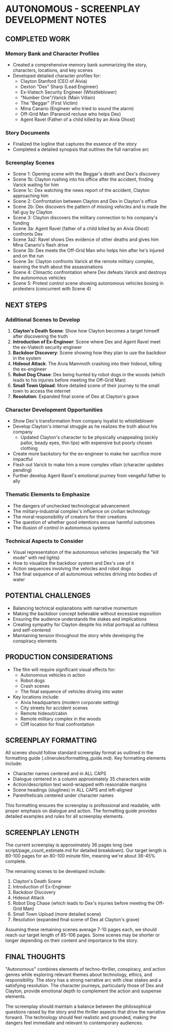 # AUTONOMOUS - SCREENPLAY DEVELOPMENT NOTES

## COMPLETED WORK

### Memory Bank and Character Profiles
- Created a comprehensive memory bank summarizing the story, characters, locations, and key scenes
- Developed detailed character profiles for:
  - Clayton Stanford (CEO of Aivia)
  - Dexton "Dex" Sharp (Lead Engineer)
  - Ex-Viatech Security Engineer (Whistleblower)
  - "Number One"/Varick (Main Villain)
  - The "Beggar" (First Victim)
  - Mina Canario (Engineer who tried to sound the alarm)
  - Off-Grid Man (Paranoid recluse who helps Dex)
  - Agent Ravel (Father of a child killed by an Aivia Ghost)

### Story Documents
- Finalized the logline that captures the essence of the story
- Completed a detailed synopsis that outlines the full narrative arc

### Screenplay Scenes
- Scene 1: Opening scene with the Beggar's death and Dex's discovery
- Scene 1b: Clayton rushing into his office after the accident, finding Varick waiting for him
- Scene 1c: Dex watching the news report of the accident, Clayton approaching him
- Scene 2: Confrontation between Clayton and Dex in Clayton's office
- Scene 2b: Dex discovers the pattern of missing vehicles and is made the fall guy by Clayton
- Scene 3: Clayton discovers the military connection to his company's funding
- Scene 3a: Agent Ravel (father of a child killed by an Aivia Ghost) confronts Dex
- Scene 3a2: Ravel shows Dex evidence of other deaths and gives him Mina Canario's flash drive
- Scene 3b: Dex meets the Off-Grid Man who helps him after he's injured and on the run
- Scene 3e: Clayton confronts Varick at the remote military complex, learning the truth about the assassinations
- Scene 4: Climactic confrontation where Dex defeats Varick and destroys the autonomous vehicles
- Scene 5: Protest control scene showing autonomous vehicles boxing in protesters (concurrent with Scene 4)

## NEXT STEPS

### Additional Scenes to Develop
1. **Clayton's Death Scene**: Show how Clayton becomes a target himself after discovering the truth
2. **Introduction of Ex-Engineer**: Scene where Dex and Agent Ravel meet the ex-Viatech security engineer
3. **Backdoor Discovery**: Scene showing how they plan to use the backdoor in the system
4. **Hideout Attack**: The Aivia Mammoth crashing into their hideout, killing the ex-engineer
5. **Robot Dog Chase**: Dex being hunted by robot dogs in the woods (which leads to his injuries before meeting the Off-Grid Man)
6. **Small Town Upload**: More detailed scene of their journey to the small town to access the internet
7. **Resolution**: Expanded final scene of Dex at Clayton's grave

### Character Development Opportunities
- Show Dex's transformation from company loyalist to whistleblower
- Develop Clayton's internal struggle as he realizes the truth about his company
  - Updated Clayton's character to be physically unappealing (sickly pallor, beady eyes, thin lips) with expensive but poorly chosen clothing
- Create more backstory for the ex-engineer to make her sacrifice more impactful
- Flesh out Varick to make him a more complex villain (character updates pending)
- Further develop Agent Ravel's emotional journey from vengeful father to ally

### Thematic Elements to Emphasize
- The dangers of unchecked technological advancement
- The military-industrial complex's influence on civilian technology
- The moral responsibility of creators for their creations
- The question of whether good intentions excuse harmful outcomes
- The illusion of control in autonomous systems

### Technical Aspects to Consider
- Visual representation of the autonomous vehicles (especially the "kill mode" with red lights)
- How to visualize the backdoor system and Dex's use of it
- Action sequences involving the vehicles and robot dogs
- The final sequence of all autonomous vehicles driving into bodies of water

## POTENTIAL CHALLENGES

- Balancing technical explanations with narrative momentum
- Making the backdoor concept believable without excessive exposition
- Ensuring the audience understands the stakes and implications
- Creating sympathy for Clayton despite his initial portrayal as ruthless and self-centered
- Maintaining tension throughout the story while developing the conspiracy elements

## PRODUCTION CONSIDERATIONS

- The film will require significant visual effects for:
  - Autonomous vehicles in action
  - Robot dogs
  - Crash scenes
  - The final sequence of vehicles driving into water
- Key locations include:
  - Aivia headquarters (modern corporate setting)
  - City streets for accident scenes
  - Remote hideout/cabin
  - Remote military complex in the woods
  - Cliff location for final confrontation

## SCREENPLAY FORMATTING

All scenes should follow standard screenplay format as outlined in the formatting guide (.clinerules/formatting_guide.md). Key formatting elements include:

- Character names centered and in ALL CAPS
- Dialogue centered in a column approximately 35 characters wide
- Action/description text word-wrapped with reasonable margins
- Scene headings (sluglines) in ALL CAPS and left-aligned
- Parentheticals centered under character names

This formatting ensures the screenplay is professional and readable, with proper emphasis on dialogue and action. The formatting guide provides detailed examples and rules for all screenplay elements.

## SCREENPLAY LENGTH

The current screenplay is approximately 36 pages long (see script/page_count_estimate.md for detailed breakdown). Our target length is 80-100 pages for an 80-100 minute film, meaning we're about 36-45% complete.

The remaining scenes to be developed include:
1. Clayton's Death Scene
2. Introduction of Ex-Engineer
3. Backdoor Discovery
4. Hideout Attack
5. Robot Dog Chase (which leads to Dex's injuries before meeting the Off-Grid Man)
6. Small Town Upload (more detailed scene)
7. Resolution (expanded final scene of Dex at Clayton's grave)

Assuming these remaining scenes average 7-10 pages each, we should reach our target length of 85-106 pages. Some scenes may be shorter or longer depending on their content and importance to the story.

## FINAL THOUGHTS

"Autonomous" combines elements of techno-thriller, conspiracy, and action genres while exploring relevant themes about technology, ethics, and responsibility. The story has a strong narrative arc with clear stakes and a satisfying resolution. The character journeys, particularly those of Dex and Clayton, provide emotional depth to complement the action and suspense elements.

The screenplay should maintain a balance between the philosophical questions raised by the story and the thriller aspects that drive the narrative forward. The technology should feel realistic and grounded, making the dangers feel immediate and relevant to contemporary audiences.
